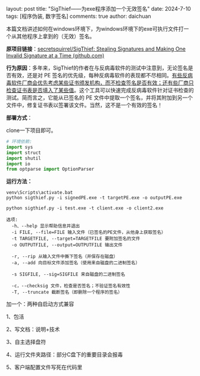 layout: post
title: "SigThief——为exe程序添加一个无效签名"
date:   2024-7-10
tags: [程序伪装, 数字签名]
comments: true
author: daichuan

本篇文档讲述如何在windows环境下，为windows环境下的exe可执行文件打一个从其他程序上拿到的（无效）签名。

<!-- more -->

**原项目链接**：[secretsquirrel/SigThief: Stealing Signatures and Making One Invalid Signature at a Time (github.com)](https://github.com/secretsquirrel/SigThief)

**行为原因**：多年来，SigThief的作者在与反病毒软件的测试中注意到，无论签名是否有效，还是对 PE 签名的优先级，每种反病毒软件的表现都不尽相同。<u>有些反病毒软件厂商会优先考虑某些证书颁发机构，而不检查签名是否有效；还有些厂商只检查证书表是否填入了某些值</u>。这个工具可以快速完成反病毒软件针对证书检查的测试。简而言之，它能从已签名的 PE 文件中提取一个签名，并将其附加到另一个文件中，修复证书表以签署该文件。当然，这不是一个有效的签名！

**部署方式**：

clone一下项目即可。

```python
# 环境依赖:
import sys
import struct
import shutil
import io
from optparse import OptionParser
```

**运行方法：**

```
venv\Scripts\activate.bat
python sigthief.py -i signedPE.exe -t targetPE.exe -o outputPE.exe

python sigthief.py -i test.exe -t client.exe -o client2.exe
```

```
选项:
  -h、--help 显示帮助信息并退出
  -i FILE, --file=FILE 输入文件（已签名的PE文件，从他身上获取签名）
  -t TARGETFILE, --target=TARGETFILE 要附加签名的文件
  -o OUTPUTFILE, --output=OUTPUTFILE 输出文件    
  
  -r, --rip 从输入文件中撕下签名（并保存在磁盘）
  -a, --add 向目标文件添加签名（使用来自磁盘的二进制签名）
  
  -s SIGFILE, --sig=SIGFILE 来自磁盘的二进制签名
  
  -c，--checksig 文件，检查是否签名；不验证签名有效性
  -T, --truncate 截断签名（即删除一个程序的签名）
```

加一个：两种自启动方式兼容

1、包活

2、写文档：说明+技术

3、自主选择盘符

4、运行文件夹路径：部分C盘下的重要目录会报毒

5、客户端配置文件写死在代码里
